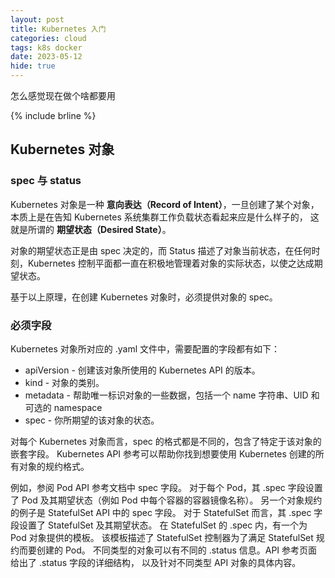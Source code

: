 ```yaml
---
layout: post
title: Kubernetes 入门
categories: cloud
tags: k8s docker
date: 2023-05-12
hide: true
---
```


怎么感觉现在做个啥都要用

{% include brline %}

## Kubernetes 对象

### spec 与 status

Kubernetes 对象是一种 __意向表达（Record of Intent）__，一旦创建了某个对象，本质上是在告知 Kubernetes 系统集群工作负载状态看起来应是什么样子的， 这就是所谓的 __期望状态（Desired State）__。

对象的期望状态正是由 spec 决定的，而 Status 描述了对象当前状态，在任何时刻，Kubernetes 控制平面都一直在积极地管理着对象的实际状态，以使之达成期望状态。

基于以上原理，在创建 Kubernetes 对象时，必须提供对象的 spec。

### 必须字段

Kubernetes 对象所对应的 .yaml 文件中，需要配置的字段都有如下：

- apiVersion - 创建该对象所使用的 Kubernetes API 的版本。
- kind - 对象的类别。
- metadata - 帮助唯一标识对象的一些数据，包括一个 name 字符串、UID 和可选的 namespace
- spec - 你所期望的该对象的状态。

对每个 Kubernetes 对象而言，spec 的格式都是不同的，包含了特定于该对象的嵌套字段。 Kubernetes API 参考可以帮助你找到想要使用 Kubernetes 创建的所有对象的规约格式。

例如，参阅 Pod API 参考文档中 spec 字段。 对于每个 Pod，其 .spec 字段设置了 Pod 及其期望状态（例如 Pod 中每个容器的容器镜像名称）。 另一个对象规约的例子是 StatefulSet API 中的 spec 字段。 对于 StatefulSet 而言，其 .spec 字段设置了 StatefulSet 及其期望状态。 在 StatefulSet 的 .spec 内，有一个为 Pod 对象提供的模板。 该模板描述了 StatefulSet 控制器为了满足 StatefulSet 规约而要创建的 Pod。 不同类型的对象可以有不同的 .status 信息。API 参考页面给出了 .status 字段的详细结构， 以及针对不同类型 API 对象的具体内容。
